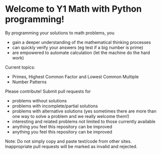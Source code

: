 # Welcome to Y1 Math with Python programming!

By programming your solutions to math problems, you
- gain a deeper understanding of the mathematical thinking processes
- can quickly verify your answers (eg test if a big number is prime)
- are empowered to automate calculation (let the machine do the hard work)

Current topics:
- Primes, Highest Common Factor and Lowest Common Multiple
- Number Patterns

Please contribute! Submit pull requests for
- problems without solutions
- problems with incomplete/partial solutions
- problems with alternative solutions (yes sometimes there are more than one way to solve a problem and we really welcome them!)
- interesting and related problems not limited to those currently available
- anything you feel this repository can be improved
- anything you feel this repository can be improved

Note: Do not simply copy and paste text/code from other sites. Inappropriate pull requests will be marked as invalid and rejected.
